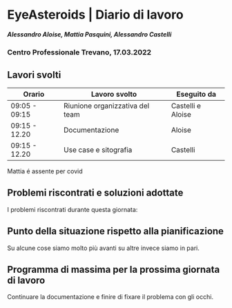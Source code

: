 # EyeAsteroids | Diario di lavoro
##### Alessandro Aloise, Mattia Pasquini, Alessandro Castelli
### Centro Professionale Trevano, 17.03.2022

## Lavori svolti


|Orario        |Lavoro svolto                                               	  |Eseguito da                   |
|--------------|----------------------------------------------------------------- |----------------------------|
|09:05 - 09:15 | Riunione organizzativa del team                       		        |Castelli  e Aloise|
|09:15 - 12.20 | Documentazione                           				  	            |Aloise                      |
|09:15 - 12.20 | Use case e sitografia                                            |Castelli                    |


Mattia é assente per covid

##  Problemi riscontrati e soluzioni adottate
I problemi riscontrati durante questa giornata:



##  Punto della situazione rispetto alla pianificazione
Su alcune cose siamo molto più avanti su altre invece siamo in pari.

## Programma di massima per la prossima giornata di lavoro
Continuare la documentazione e finire di fixare il problema con gli occhi.
